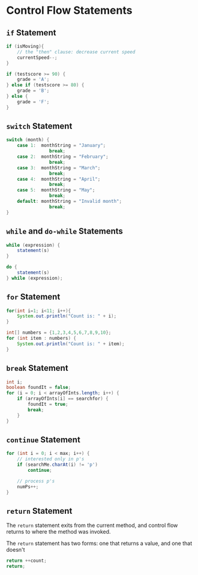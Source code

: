 # Control Flow Statements

## `if` Statement

```java
if (isMoving){
    // the "then" clause: decrease current speed
    currentSpeed--;
}

if (testscore >= 90) {
    grade = 'A';
} else if (testscore >= 80) {
    grade = 'B';
} else {
    grade = 'F';
}
```


## `switch` Statement
```java
switch (month) {
    case 1:  monthString = "January";
                break;
    case 2:  monthString = "February";
                break;
    case 3:  monthString = "March";
                break;
    case 4:  monthString = "April";
                break;
    case 5:  monthString = "May";
                break;
    default: monthString = "Invalid month";
                break;
}
```


## `while` and `do-while` Statements

```java
while (expression) {
    statement(s)
}

do {
    statement(s)
} while (expression);
```


## `for` Statement

```java
for(int i=1; i<11; i++){
    System.out.println("Count is: " + i);
}

int[] numbers = {1,2,3,4,5,6,7,8,9,10};
for (int item : numbers) {
    System.out.println("Count is: " + item);
}
```


## `break` Statement

```java
int i;
boolean foundIt = false;
for (i = 0; i < arrayOfInts.length; i++) {
    if (arrayOfInts[i] == searchfor) {
        foundIt = true;
        break;
    }
}
```

## `continue` Statement

```java
for (int i = 0; i < max; i++) {
    // interested only in p's
    if (searchMe.charAt(i) != 'p')
        continue;

    // process p's
    numPs++;
}
```

## `return` Statement

The `return` statement exits from the current method, and control flow returns to where the method was invoked.

The `return` statement has two forms: one that returns a value, and one that doesn't

```java
return ++count;
return;
```